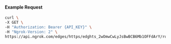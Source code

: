 <!-- Code generated for API Clients. DO NOT EDIT. -->

#### Example Request

```bash
curl \
-X GET \
-H "Authorization: Bearer {API_KEY}" \
-H "Ngrok-Version: 2" \
https://api.ngrok.com/edges/https/edghts_2wOmwCwLyJsBwBCB6Mb1OFFdArY/routes/edghtsrt_2wOmwEk92ePeAmX8lWgUDefQCfJ
```
